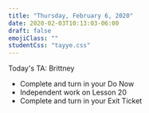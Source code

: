 ```yaml
---
title: "Thursday, February 6, 2020"
date: 2020-02-03T10:13:03-06:00
draft: false
emojiClass: ""
studentCss: "tayye.css"
---
```


Today's TA: Brittney

- Complete and turn in your Do Now
- Independent work on Lesson 20
- Complete and turn in your Exit Ticket